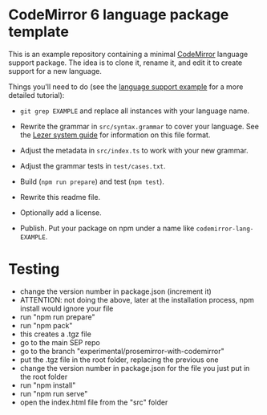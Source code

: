 # CodeMirror 6 language package template

This is an example repository containing a minimal [CodeMirror](https://codemirror.net/6/) language support package. The idea is to clone it, rename it, and edit it to create support for a new language.

Things you'll need to do (see the [language support example](https://codemirror.net/6/examples/lang-package/) for a more detailed tutorial):

 * `git grep EXAMPLE` and replace all instances with your language name.

 * Rewrite the grammar in `src/syntax.grammar` to cover your language. See the [Lezer system guide](https://lezer.codemirror.net/docs/guide/#writing-a-grammar) for information on this file format.

 * Adjust the metadata in `src/index.ts` to work with your new grammar.

 * Adjust the grammar tests in `test/cases.txt`.

 * Build (`npm run prepare`) and test (`npm test`).

 * Rewrite this readme file.

 * Optionally add a license.

 * Publish. Put your package on npm under a name like `codemirror-lang-EXAMPLE`.

# Testing

- change the version number in package.json (increment it)
- ATTENTION: not doing the above, later at the installation process, npm install would ignore your file
- run "npm run prepare"
- run "npm pack"
- this creates a .tgz file
- go to the main SEP repo
- go to the branch "experimental/prosemirror-with-codemirror"
- put the .tgz file in the root folder, replacing the previous one
- change the version number in package.json for the file you just put in the root folder
- run "npm install"
- run "npm run serve"
- open the index.html file from the "src" folder
